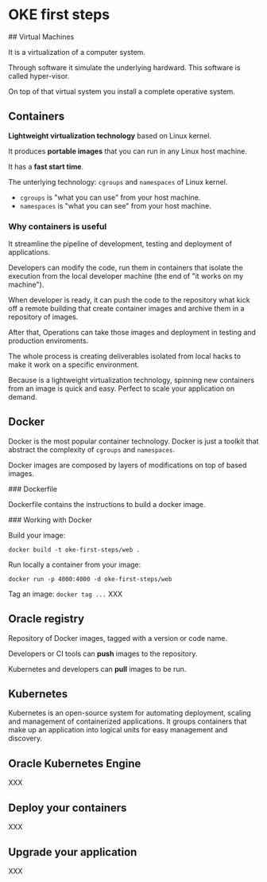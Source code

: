 # OKE first steps

## Virtual Machines

It is a virtualization of a computer system.

Through software it simulate the underlying hardward. This software is called hyper-visor.

On top of that virtual system you install a complete operative system.

## Containers

**Lightweight virtualization technology** based on Linux kernel.

It produces **portable images** that you can run in any Linux host machine.

It has a **fast start time**.

The unterlying technology: `cgroups` and `namespaces` of Linux kernel.

- `cgroups` is "what you can use" from your host machine.
- `namespaces` is "what you can see" from your host machine.

### Why containers is useful

It streamline the pipeline of development, testing and deployment of applications.

Developers can modify the code, run them in containers that isolate the execution from the local developer machine (the end of "it works on my machine").

When developer is ready, it can push the code to the repository what kick off a remote building that create container images and archive them in a repository of images.

After that, Operations can take those images and deployment in testing and production enviroments.

The whole process is creating deliverables isolated from local hacks to make it work on a specific environment.

Because is a lightweight virtualization technology, spinning new containers from an image is quick and easy. Perfect to scale your application on demand.

## Docker

Docker is the most popular container technology. Docker is just a toolkit that abstract the complexity of `cgroups` and `namespaces`.

Docker images are composed by layers of modifications on top of based images.

### Dockerfile

Dockerfile contains the instructions to build a docker image.

### Working with Docker

Build your image:

`docker build -t oke-first-steps/web .`

Run locally a container from your image:

`docker run -p 4000:4000 -d oke-first-steps/web`

Tag an image:
`docker tag ...` XXX

## Oracle registry

Repository of Docker images, tagged with a version or code name.

Developers or CI tools can **push** images to the repository.

Kubernetes and developers can **pull** images to be run.

## Kubernetes

Kubernetes is an open-source system for automating deployment, scaling and management of containerized applications. It groups containers that make up an application into logical units for easy management and discovery.

## Oracle Kubernetes Engine

XXX

## Deploy your containers

XXX

## Upgrade your application

XXX
